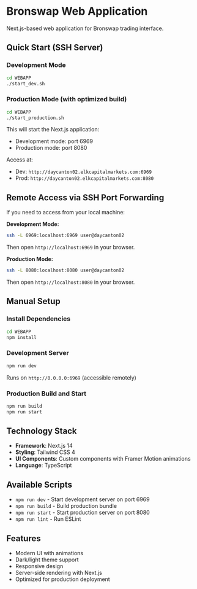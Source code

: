 # Bronswap Web Application

Next.js-based web application for Bronswap trading interface.

## Quick Start (SSH Server)

### Development Mode
```bash
cd WEBAPP
./start_dev.sh
```

### Production Mode (with optimized build)
```bash
cd WEBAPP
./start_production.sh
```

This will start the Next.js application:
- Development mode: port 6969
- Production mode: port 8080

Access at: 
- Dev: `http://daycanton02.elkcapitalmarkets.com:6969`
- Prod: `http://daycanton02.elkcapitalmarkets.com:8080`

## Remote Access via SSH Port Forwarding

If you need to access from your local machine:

**Development Mode:**
```bash
ssh -L 6969:localhost:6969 user@daycanton02
```
Then open `http://localhost:6969` in your browser.

**Production Mode:**
```bash
ssh -L 8080:localhost:8080 user@daycanton02
```
Then open `http://localhost:8080` in your browser.

## Manual Setup

### Install Dependencies

```bash
cd WEBAPP
npm install
```

### Development Server

```bash
npm run dev
```

Runs on `http://0.0.0.0:6969` (accessible remotely)

### Production Build and Start

```bash
npm run build
npm run start
```

## Technology Stack

- **Framework**: Next.js 14
- **Styling**: Tailwind CSS 4
- **UI Components**: Custom components with Framer Motion animations
- **Language**: TypeScript

## Available Scripts

- `npm run dev` - Start development server on port 6969
- `npm run build` - Build production bundle
- `npm run start` - Start production server on port 8080
- `npm run lint` - Run ESLint

## Features

- Modern UI with animations
- Dark/light theme support
- Responsive design
- Server-side rendering with Next.js
- Optimized for production deployment

